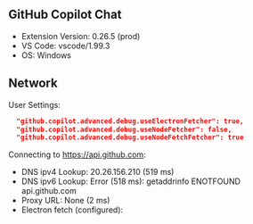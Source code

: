## GitHub Copilot Chat

- Extension Version: 0.26.5 (prod)
- VS Code: vscode/1.99.3
- OS: Windows

## Network

User Settings:
```json
  "github.copilot.advanced.debug.useElectronFetcher": true,
  "github.copilot.advanced.debug.useNodeFetcher": false,
  "github.copilot.advanced.debug.useNodeFetchFetcher": true
```

Connecting to https://api.github.com:
- DNS ipv4 Lookup: 20.26.156.210 (519 ms)
- DNS ipv6 Lookup: Error (518 ms): getaddrinfo ENOTFOUND api.github.com
- Proxy URL: None (2 ms)
- Electron fetch (configured): 